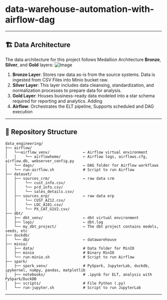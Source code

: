 # data-warehouse-automation-with-airflow-dag

---
## 🏗️ Data Architecture

The data architecture for this project follows Medallion Architecture **Bronze**, **Silver**, and **Gold** layers:
![Image](https://github.com/user-attachments/assets/8621fdbb-42d7-47b7-934d-d76b248c66fb)

1. **Bronze Layer**: Stores raw data as-is from the source systems. Data is ingested from CSV Files into Minio bucket raw.
2. **Silver Layer**: This layer includes data cleansing, standardization, and normalization processes to prepare data for analysis.
3. **Gold Layer**: Houses business-ready data modeled into a star schema required for reporting and analytics. Adding
4. **Airflow**: Orchestrates the ELT pipeline, Supports scheduled and DAG execution

---

## 📂 Repository Structure
```
data_engineering/
├── airflow/
│   └──airflow_venv/               ← Airflow virtual environment
│   │    └── airflowhome/          ← Airflow logs, airflows.cfg, airflow.db, webserver_config.py
│   └── dags/                      ← DAG folder for Airflow workflows
│   └── run-airflow.sh             # Script to run Airflow
├── dataset/
│   ├── sources_crm/               ← raw data crm
│   │    └── cust_info.csv/   
│   │    └── prd_info.csv/   
│   │    └── sales_details.csv/   
│   ├── sources_erp/               ← raw data erp
│   │    └── CUST_AZ12.csv/   
│   │    └── LOC_A101.csv/   
│   │    └── PX_CAT_G1V2.csv/  
├── dbt/
│   ├── dbt_venv/                  ← dbt virtual environment
│   ├── logs/                      ← dbt.log
│   └── my_dbt_project/            ← The dbt project contains models, seeds, etc
├── duckdb/
│   └── db/                        ← datawarehouse
├── minio/
│   ├── data/                      # Data folder for MinIO
│   ├── minio                      # Binary MinIO
│   └── run-minio.sh               # Script to run Airflow
├── spark/
│   ├── spark_venv/                # PySpark, JupyterLab, duckdb, ipykernel, numpy, pandas, matplotlib
│   ├── notebooks/                 # .ipynb for ELT, analysis with PySpark/DuckDB
│   ├── scripts/                   # File Python (.py)
│   └── run-jupyter.sh             # Script to run JupyterLab
```
---
